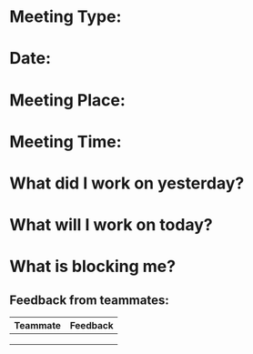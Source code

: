# Meeting Type:

# Date:

# Meeting Place:

# Meeting Time:


# What did I work on yesterday?

# What will I work on today?

# What is blocking me?

## Feedback from teammates:
| Teammate       | Feedback                         |
| -------------- | -------------------------------- |
|                |                                  |
|                |                                  |
|                |                                  |


